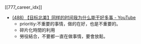 [[777_career_idx]]

- [(488) 【目标北美】同样的时间我为什么能干好多事 - YouTube](https://www.youtube.com/watch?v=NbUlgIB8lgo)
  - prioritiy:不重要的事情，做的在好，也是不重要的。
  - 碎片化時間的利用
  - 勞役結合，不要都一直在做事情，要會放鬆。